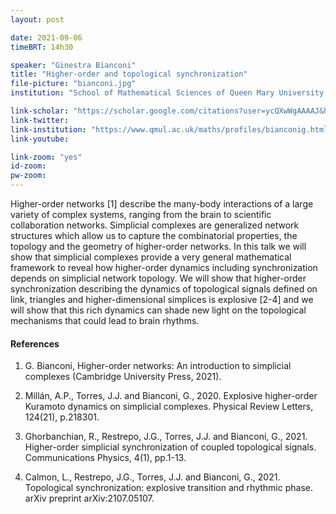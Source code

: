 ```yaml
---
layout: post

date: 2021-09-06
timeBRT: 14h30

speaker: "Ginestra Bianconi"
title: "Higher-order and topological synchronization"
file-picture: "bianconi.jpg"
institution: "School of Mathematical Sciences of Queen Mary University of London<br/>United Kingdom"

link-scholar: "https://scholar.google.com/citations?user=ycQXwWgAAAAJ&hl=en&oi=ao"
link-twitter: 
link-institution: "https://www.qmul.ac.uk/maths/profiles/bianconig.html"
link-youtube:

link-zoom: "yes"
id-zoom: 
pw-zoom: 
---
```


Higher-order networks [1] describe the many-body interactions of a large variety of complex systems, ranging from the brain to scientific collaboration networks. Simplicial complexes are generalized network structures which allow us to capture the combinatorial properties, the topology and the geometry of higher-order networks. In this talk we will show that simplicial complexes provide a very general mathematical framework to reveal how higher-order dynamics including synchronization  depends on simplicial network topology. We will show that higher-order synchronization describing the dynamics of topological signals defined on link, triangles and higher-dimensional simplices is explosive [2-4] and we will show that this rich dynamics can shade new light on the topological mechanisms that could lead to brain rhythms.

#### References
1. G. Bianconi, Higher-order networks: An introduction to simplicial complexes (Cambridge University Press, 2021).

2. Millán, A.P., Torres, J.J. and Bianconi, G., 2020. Explosive higher-order Kuramoto dynamics on simplicial complexes. Physical Review Letters, 124(21), p.218301.

3. Ghorbanchian, R., Restrepo, J.G., Torres, J.J. and Bianconi, G., 2021. Higher-order simplicial synchronization of coupled topological signals. Communications Physics, 4(1), pp.1-13.

4. Calmon, L., Restrepo, J.G., Torres, J.J. and Bianconi, G., 2021. Topological synchronization: explosive transition and rhythmic phase. arXiv preprint arXiv:2107.05107.